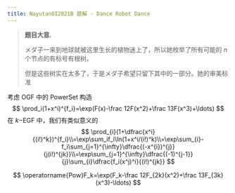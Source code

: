 ```yaml
---
title: NayutanOI2021B 题解 - Dance Robot Dance
---
```


>**题目大意.**
>
>メダ子一来到地球就被这里生长的植物迷上了，所以她枚举了所有可能的 $n$ 个节点的有标号有根树。
>
>但是这些树实在太多了，于是メダ子希望只留下其中的一部分。她的审美标准

考虑 OGF 中的 PowerSet 构造
$$
\prod_i(1+x^i)^{f_i}=\exp(F(x)-\frac 12F(x^2)+\frac 13F(x^3)+\ldots)
$$
在 $k-$EGF 中，我们有类似意义的
$$
\prod_{i}(1+\dfrac{x^i}{(i!)^k})^{f_i}\\=\exp\sum_if_i\ln(1+x^i/(i!)^k)\\=\exp\sum_{i}-f_i\sum_{j=1}^{\infty}\dfrac{(-x^{i})^{j}}{j(i!)^{jk}}\\=\exp\sum_{j=1}^{\infty}\dfrac{(-1)^{j-1}}{j}\sum_{i}\dfrac{f_i(x^j)^i}{(i!)^{jk}}
$$

$$
\operatorname{Pow}F_k=\exp(F_k-\frac 12F_{2k}(x^2)+\frac 13F_{3k}(x^3)-\ldots)
$$

